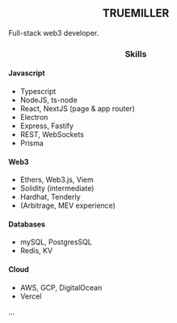 <h2 align="center">TRUEMILLER</h2> 
Full-stack web3 developer.

<h3 align="center">
  Skills
</h3>

#### Javascript
- Typescript
- NodeJS, ts-node
- React, NextJS (page & app router)
- Electron
- Express, Fastify
- REST, WebSockets
- Prisma

#### Web3
- Ethers, Web3.js, Viem
- Solidity (intermediate)
- Hardhat, Tenderly
- (Arbitrage, MEV experience)

#### Databases
- mySQL, PostgresSQL
- Redis, KV

#### Cloud
- AWS, GCP, DigitalOcean
- Vercel

...






<!--
**truemiller/truemiller** is a ✨ _special_ ✨ repository because its `README.md` (this file) appears on your GitHub profile.

Here are some ideas to get you started:

- 🔭 I’m currently working on ...
- 🌱 I’m currently learning ...
- 👯 I’m looking to collaborate on ...
- 🤔 I’m looking for help with ...
- 💬 Ask me about ...
- 📫 How to reach me: ...
- 😄 Pronouns: ...
- ⚡ Fun fact: ...
-->
